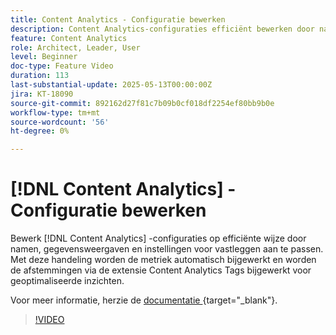 ```yaml
---
title: Content Analytics - Configuratie bewerken
description: Content Analytics-configuraties efficiënt bewerken door namen, gegevensweergaven en instellingen voor het vastleggen van ervaringen aan te passen.
feature: Content Analytics
role: Architect, Leader, User
level: Beginner
doc-type: Feature Video
duration: 113
last-substantial-update: 2025-05-13T00:00:00Z
jira: KT-18090
source-git-commit: 892162d27f81c7b09b0cf018df2254ef80bb9b0e
workflow-type: tm+mt
source-wordcount: '56'
ht-degree: 0%

---
```


# [!DNL Content Analytics] - Configuratie bewerken

Bewerk [!DNL Content Analytics] -configuraties op efficiënte wijze door namen, gegevensweergaven en instellingen voor vastleggen aan te passen. Met deze handeling worden de metriek automatisch bijgewerkt en worden de afstemmingen via de extensie Content Analytics Tags bijgewerkt voor geoptimaliseerde inzichten.

Voor meer informatie, herzie de [ documentatie ](https://experienceleague.adobe.com/en/docs/analytics-platform/using/content-analytics/configuration/guided){target="_blank"}.

>[!VIDEO](https://video.tv.adobe.com/v/3458439/?learn=on&enablevpops)

